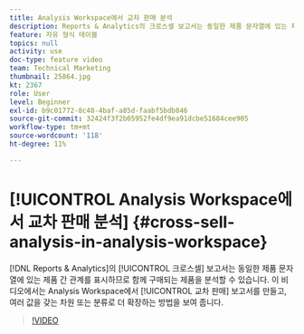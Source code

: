 ```yaml
---
title: Analysis Workspace에서 교차 판매 분석
description: Reports & Analytics의 크로스셀 보고서는 동일한 제품 문자열에 있는 제품 간 관계를 표시하므로 함께 구매되는 제품을 분석할 수 있습니다. 이 비디오에서는 Analysis Workspace에서 크로스셀 보고서를 만들고 여러 값을 갖는 차원 또는 분류까지 확장하는 방법을 보여줍니다.
feature: 자유 형식 테이블
topics: null
activity: use
doc-type: feature video
team: Technical Marketing
thumbnail: 25864.jpg
kt: 2367
role: User
level: Beginner
exl-id: b9c01772-8c48-4baf-a85d-faabf5bdb846
source-git-commit: 32424f3f2b05952fe4df9ea91dcbe51684cee905
workflow-type: tm+mt
source-wordcount: '118'
ht-degree: 11%

---
```


# [!UICONTROL Analysis Workspace에서 교차 판매 분석] {#cross-sell-analysis-in-analysis-workspace}

[!DNL Reports & Analytics]의 [!UICONTROL 크로스셀] 보고서는 동일한 제품 문자열에 있는 제품 간 관계를 표시하므로 함께 구매되는 제품을 분석할 수 있습니다. 이 비디오에서는 Analysis Workspace에서 [!UICONTROL 교차 판매] 보고서를 만들고, 여러 값을 갖는 차원 또는 분류로 더 확장하는 방법을 보여 줍니다.

>[!VIDEO](https://video.tv.adobe.com/v/25864/?quality=12)
